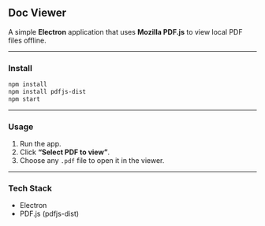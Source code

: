 ## Doc Viewer

A simple **Electron** application that uses **Mozilla PDF.js** to view local PDF files offline.

---

### Install

```bash
npm install
npm install pdfjs-dist
npm start
```

---

### Usage

1. Run the app.
2. Click **“Select PDF to view”**.
3. Choose any `.pdf` file to open it in the viewer.

---

### Tech Stack

* Electron
* PDF.js (pdfjs-dist)
